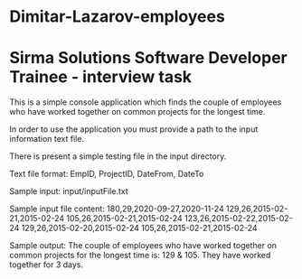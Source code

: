 # Dimitar-Lazarov-employees
# Sirma Solutions Software Developer Trainee - interview task

This is a simple console application which finds the couple of employees who have worked together on common projects for the longest time.

In order to use the application you must provide a path to the input information text file.

There is present a simple testing file in the input directory.

Text file format:
EmpID, ProjectID, DateFrom, DateTo

Sample input:
input/inputFile.txt

Sample input file content:
180,29,2020-09-27,2020-11-24 
129,26,2015-02-21,2015-02-24 
105,26,2015-02-21,2015-02-24 
123,26,2015-02-22,2015-02-24 
129,26,2015-02-20,2015-02-24 
105,26,2015-02-21,2015-02-24 

Sample output:
The couple of employees who have worked together on common projects for the longest time is: 129 & 105. They have worked together for 3 days.
